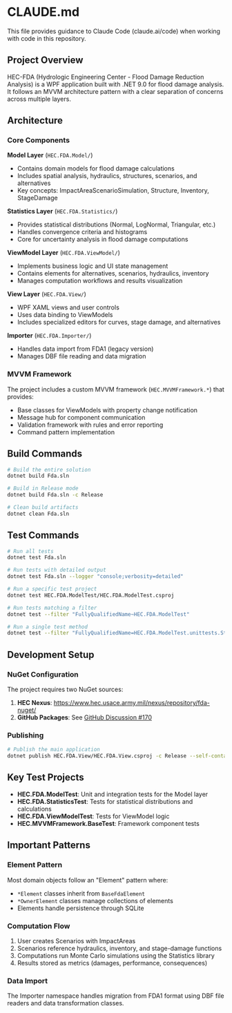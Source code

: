 # CLAUDE.md

This file provides guidance to Claude Code (claude.ai/code) when working with code in this repository.

## Project Overview

HEC-FDA (Hydrologic Engineering Center - Flood Damage Reduction Analysis) is a WPF application built with .NET 9.0 for flood damage analysis. It follows an MVVM architecture pattern with a clear separation of concerns across multiple layers.

## Architecture

### Core Components

**Model Layer** (`HEC.FDA.Model/`)
- Contains domain models for flood damage calculations
- Includes spatial analysis, hydraulics, structures, scenarios, and alternatives
- Key concepts: ImpactAreaScenarioSimulation, Structure, Inventory, StageDamage

**Statistics Layer** (`HEC.FDA.Statistics/`)
- Provides statistical distributions (Normal, LogNormal, Triangular, etc.)
- Handles convergence criteria and histograms
- Core for uncertainty analysis in flood damage computations

**ViewModel Layer** (`HEC.FDA.ViewModel/`)
- Implements business logic and UI state management
- Contains elements for alternatives, scenarios, hydraulics, inventory
- Manages computation workflows and results visualization

**View Layer** (`HEC.FDA.View/`)
- WPF XAML views and user controls
- Uses data binding to ViewModels
- Includes specialized editors for curves, stage damage, and alternatives

**Importer** (`HEC.FDA.Importer/`)
- Handles data import from FDA1 (legacy version)
- Manages DBF file reading and data migration

### MVVM Framework

The project includes a custom MVVM framework (`HEC.MVVMFramework.*`) that provides:
- Base classes for ViewModels with property change notification
- Message hub for component communication
- Validation framework with rules and error reporting
- Command pattern implementation

## Build Commands

```bash
# Build the entire solution
dotnet build Fda.sln

# Build in Release mode
dotnet build Fda.sln -c Release

# Clean build artifacts
dotnet clean Fda.sln
```

## Test Commands

```bash
# Run all tests
dotnet test Fda.sln

# Run tests with detailed output
dotnet test Fda.sln --logger "console;verbosity=detailed"

# Run a specific test project
dotnet test HEC.FDA.ModelTest/HEC.FDA.ModelTest.csproj

# Run tests matching a filter
dotnet test --filter "FullyQualifiedName~HEC.FDA.ModelTest"

# Run a single test method
dotnet test --filter "FullyQualifiedName=HEC.FDA.ModelTest.unittests.StageDamageShould.TestMethodName"
```

## Development Setup

### NuGet Configuration
The project requires two NuGet sources:
1. **HEC Nexus**: https://www.hec.usace.army.mil/nexus/repository/fda-nuget/
2. **GitHub Packages**: See [GitHub Discussion #170](https://github.com/HydrologicEngineeringCenter/HEC-FDA/discussions/170)

### Publishing
```bash
# Publish the main application
dotnet publish HEC.FDA.View/HEC.FDA.View.csproj -c Release --self-contained true
```

## Key Test Projects

- **HEC.FDA.ModelTest**: Unit and integration tests for the Model layer
- **HEC.FDA.StatisticsTest**: Tests for statistical distributions and calculations
- **HEC.FDA.ViewModelTest**: Tests for ViewModel logic
- **HEC.MVVMFramework.BaseTest**: Framework component tests

## Important Patterns

### Element Pattern
Most domain objects follow an "Element" pattern where:
- `*Element` classes inherit from `BaseFdaElement` 
- `*OwnerElement` classes manage collections of elements
- Elements handle persistence through SQLite

### Computation Flow
1. User creates Scenarios with ImpactAreas
2. Scenarios reference hydraulics, inventory, and stage-damage functions
3. Computations run Monte Carlo simulations using the Statistics library
4. Results stored as metrics (damages, performance, consequences)

### Data Import
The Importer namespace handles migration from FDA1 format using DBF file readers and data transformation classes.